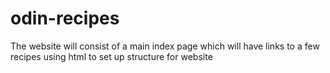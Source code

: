 # odin-recipes
The website will consist of a main index page which will have links to a few recipes
using html to set up structure for website
